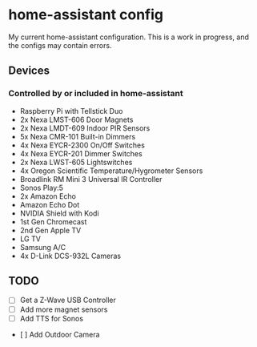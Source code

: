 # home-assistant config
My current home-assistant configuration. This is a work in progress, and the configs may contain errors.

## Devices
### Controlled by or included in home-assistant
* Raspberry Pi with Tellstick Duo
* 2x Nexa LMST-606 Door Magnets
* 2x Nexa LMDT-609 Indoor PIR Sensors
* 5x Nexa CMR-101 Built-in Dimmers
* 4x Nexa EYCR-2300 On/Off Switches
* 4x Nexa EYCR-201 Dimmer Switches
* 2x Nexa LWST-605 Lightswitches
* 4x Oregon Scientific Temperature/Hygrometer Sensors
* Broadlink RM Mini 3 Universal IR Controller
* Sonos Play:5
* 2x Amazon Echo
* Amazon Echo Dot
* NVIDIA Shield with Kodi
* 1st Gen Chromecast
* 2nd Gen Apple TV
* LG TV
* Samsung A/C
* 4x D-Link DCS-932L Cameras

## TODO
- [ ] Get a Z-Wave USB Controller
- [ ] Add more magnet sensors
- [ ] Add TTS for Sonos
- [ ] Add Outdoor Camera
